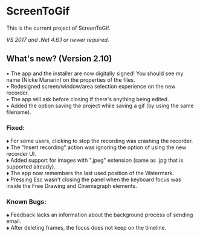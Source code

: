 ﻿# ScreenToGif  

This is the current project of ScreenToGif.  

_VS 2017 and .Net 4.6.1 or newer required._


## What's new? (Version 2.10)

• The app and the installer are now digitally signed! You should see my name (Nicke Manarin) on the properties of the files.   
• Redesigned screen/window/area selection experience on the new recorder.  
• The app will ask before closing if there's anything being edited.  
• Added the option saving the project while saving a gif (by using the same filename).  

### Fixed:

♦ For some users, clicking to stop the recording was crashing the recorder.  
♦ The "Insert recording" action was ignoring the option of using the new recorder UI.  
♦ Added support for images with ".jpeg" extension (same as .jpg that is supported already).  
♦ The app now remembers the last used position of the Watermark.  
♦ Pressing Esc wasn't closing the panel when the keyboard focus was inside the Free Drawing and Cinemagraph elements.

### Known Bugs:

♠ Feedback lacks an information about the background process of sending email.  
♠ After deleting frames, the focus does not keep on the timeline.  